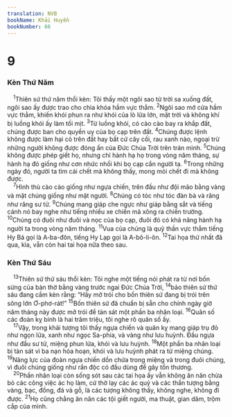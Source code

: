 ```yaml
---
translation: NVB
bookName: Khải Huyền 
bookNumber: 66
---
```


<div class="title"><h1>9</h1><h3>Kèn Thứ Năm </h3></div>
<span class="verse kh_9_1"> <sup>1</sup>Thiên sứ thứ năm thổi kèn: Tôi thấy một ngôi sao từ trời sa xuống đất, ngôi sao ấy được trao cho chìa khóa hầm vực thẳm. </span>
<span class="verse kh_9_2"><sup>2</sup>Ngôi sao mở cửa hầm vực thẳm, khiến khói phun ra như khói của lò lửa lớn, mặt trời và không khí bị luồng khói ấy làm tối mịt. </span>
<span class="verse kh_9_3"><sup>3</sup>Từ luồng khói, có cào cào bay ra khắp đất, chúng được ban cho quyền uy của bọ cạp trên đất. </span>
<span class="verse kh_9_4"><sup>4</sup>Chúng được lệnh không được làm hại cỏ trên đất hay bất cứ cây cối, rau xanh nào, ngoại trừ những người không được đóng ấn của Đức Chúa Trời trên trán mình. </span>
<span class="verse kh_9_5"><sup>5</sup>Chúng không được phép giết họ, nhưng chỉ hành hạ họ trong vòng năm tháng, sự hành hạ đó giống như cơn nhức nhối khi bọ cạp cắn người ta. </span>
<span class="verse kh_9_6"><sup>6</sup>Trong những ngày đó, người ta tìm cái chết mà không thấy, mong mỏi chết đi mà không được. <br/></span>
<span class="verse kh_9_7"> <sup>7</sup>Hình thù cào cào giống như ngựa chiến, trên đầu như đội mão bằng vàng và mặt chúng giống như mặt người. </span>
<span class="verse kh_9_8"><sup>8</sup>Chúng có tóc như tóc đàn bà và răng như răng sư tử. </span>
<span class="verse kh_9_9"><sup>9</sup>Chúng mang giáp che ngực như giáp bằng sắt và tiếng cánh nó bay nghe như tiếng nhiều xe chiến mã xông ra chiến trường. </span>
<span class="verse kh_9_10"><sup>10</sup>Chúng có đuôi như đuôi và nọc của bọ cạp, đuôi đó có khả năng hành hạ người ta trong vòng năm tháng. </span>
<span class="verse kh_9_11"><sup>11</sup>Vua của chúng là quỷ thần vực thẳm tiếng Hy Bá gọi là A-ba-đôn, tiếng Hy Lạp gọi là A-bô-li-ôn. </span>
<span class="verse kh_9_12"><sup>12</sup>Tai họa thứ nhất đã qua, kìa, vẫn còn hai tai họa nữa theo sau. <br/></span>
<div class="title"><h3>Kèn Thứ Sáu </h3></div>
<span class="verse kh_9_13"> <sup>13</sup>Thiên sứ thứ sáu thổi kèn: Tôi nghe một tiếng nói phát ra từ nơi bốn sừng của bàn thờ bằng vàng trước ngai Đức Chúa Trời, </span>
<span class="verse kh_9_14"><sup>14</sup>bảo thiên sứ thứ sáu đang cầm kèn rằng: “Hãy mở trói cho bốn thiên sứ đang bị trói trên sông lớn Ơ-phơ-rát!” </span>
<span class="verse kh_9_15"><sup>15</sup>Bốn thiên sứ đã chuẩn bị sẵn cho chính ngày giờ năm tháng này được mở trói để tàn sát một phần ba nhân loại. </span>
<span class="verse kh_9_16"><sup>16</sup>Quân số các đoàn kỵ binh là hai trăm triệu, tôi nghe rõ quân số ấy. <br/></span>
<span class="verse kh_9_17"> <sup>17</sup>Vậy, trong khải tượng tôi thấy ngựa chiến và quân kỵ mang giáp trụ đỏ như ngọn lửa, xanh như ngọc Sa-phia, và vàng như lưu huỳnh. Đầu ngựa như đầu sư tử, miệng phun lửa, khói và lưu huỳnh. </span>
<span class="verse kh_9_18"><sup>18</sup>Một phần ba nhân loại bị tàn sát vì ba nạn hỏa hoạn, khói và lưu huỳnh phát ra từ miệng chúng. </span>
<span class="verse kh_9_19"><sup>19</sup>Năng lực của đoàn ngựa chiến dồn chứa trong miệng và trong đuôi chúng, vì đuôi chúng giống như rắn độc có đầu dùng để gây tổn thương. <br/></span>
<span class="verse kh_9_20"> <sup>20</sup>Phần nhân loại còn sống sót sau các tai họa ấy vẫn không ăn năn chừa bỏ các công việc ác họ làm, cứ thờ lạy các ác quỷ và các thần tượng bằng vàng, bạc, đồng, đá và gỗ, là các tượng không thấy, không nghe, không đi được. </span>
<span class="verse kh_9_21"><sup>21</sup>Họ cũng chẳng ăn năn các tội giết người, ma thuật, gian dâm, trộm cắp của mình. <br/></span>
